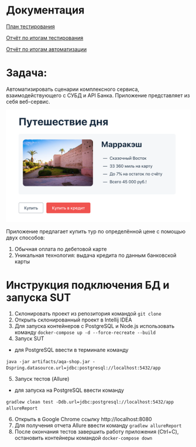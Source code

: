 # Документация
[План тестирования](https://github.com/Vladislav0306/aqa-diplom/blob/master/documentation/Plan.md)

[Отчёт по итогам тестирования](https://github.com/Vladislav0306/aqa-diplom/blob/master/documentation/Report.md)

[Отчёт по итогам автоматизации](https://github.com/Vladislav0306/aqa-diplom/blob/master/documentation/Summary.md)

# Задача:
Автоматизировать сценарии комплексного сервиса, взаимодействующего с СУБД и API Банка.
Приложение представляет из себя веб-сервис.

![](https://github.com/Vladislav0306/aqa-diplom/blob/master/documentation/service.png)

Приложение предлагает купить тур по определённой цене с помощью двух способов:

1. Обычная оплата по дебетовой карте
1. Уникальная технология: выдача кредита по данным банковской карты


# Инструкция подключения БД и запуска SUT
1. Склонировать проект из репозитория командой ``` git clone ```
1. Открыть склонированный проект в Intellij IDEA
1. Для запуска контейнеров с PostgreSQL и Node.js использовать команду ``` docker-compose up -d --force-recreate --build ```
1. Запуск SUT
- для PostgreSQL ввести в терминале команду

``` java -jar artifacts/aqa-shop.jar -Dspring.datasource.url=jdbc:postgresql://localhost:5432/app ```

5. Запуск тестов (Allure)
- для запуска на PostgreSQL ввести команду

``` gradlew clean test -Ddb.url=jdbc:postgresql://localhost:5432/app allureReport ```

6. Открыть в Google Chrome ссылку http://localhost:8080
7. Для получения отчета Allure ввести команду ``` gradlew allureReport ```
8. После окончания тестов завершить работу приложения (Ctrl+C), остановить контейнеры командой ``` docker-compose down ```
